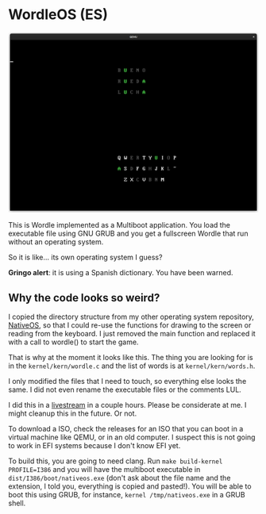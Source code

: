 # WordleOS (ES)

![Screenshot](screenshot.png)

This is Wordle implemented as a Multiboot application.
You load the executable file using GNU GRUB and you get a fullscreen Wordle
that run without an operating system.

So it is like... its own operating system I guess?

**Gringo alert**: it is using a Spanish dictionary. You have been warned.

## Why the code looks so weird?

I copied the directory structure from my other operating system repository,
[NativeOS](https://github.com/danirod/nativeos), so that I could re-use the
functions for drawing to the screen or reading from the keyboard. I just removed the main function and replaced it with a call to wordle() to start the game.

That is why at the moment it looks like this. The thing you are looking for is in the `kernel/kern/wordle.c` and
the list of words is at `kernel/kern/words.h`.

I only modified the files that I need to touch, so everything else
looks the same. I did not even rename the executable files or the
comments LUL.


I did this in a [livestream](https://twitch.tv/danirod_) in a couple hours.
Please be considerate at me. I might cleanup this in the future. Or not.

To download a ISO, check the releases for an ISO that you can boot
in a virtual machine like QEMU, or in an old computer. I suspect this is
not going to work in EFI systems because I don't know EFI yet.

To build this, you are going to need clang. Run `make build-kernel PROFILE=I386`
and you will have the multiboot executable in `dist/I386/boot/nativeos.exe`
(don't ask about the file name and the extension, I told you, everything is
copied and pasted!). You will be able to boot this using GRUB, for instance,
`kernel /tmp/nativeos.exe` in a GRUB shell.
